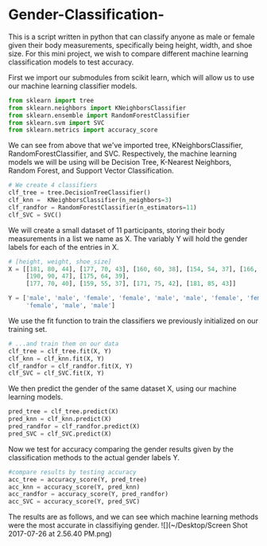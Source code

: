# Gender-Classification-
This is a script written in python that can classify anyone as male or female given their body measurements, specifically being height, width, and shoe size. For this mini project, we wish to compare different machine learning classification models to test accuracy.

First we import our submodules from scikit learn, which will allow us to use our machine learning classifier models.
```python
from sklearn import tree
from sklearn.neighbors import KNeighborsClassifier
from sklearn.ensemble import RandomForestClassifier
from sklearn.svm import SVC
from sklearn.metrics import accuracy_score
```  
We can see from above that we've imported tree, KNeighborsClassifier, RandomForestClassifier, and SVC. Respectively, the machine learning models we will be using will be Decision Tree, K-Nearest Neighbors, Random Forest, and Support Vector Classification.  
```python
# We create 4 classifiers
clf_tree = tree.DecisionTreeClassifier()
clf_knn =  KNeighborsClassifier(n_neighbors=3)
clf_randfor = RandomForestClassifier(n_estimators=11)
clf_SVC = SVC()
```  

We will create a small dataset of 11 participants, storing their body measurements in a list we name as X. The variably Y will hold the gender labels for each of the entries in X.  
```python
# [height, weight, shoe_size]
X = [[181, 80, 44], [177, 70, 43], [160, 60, 38], [154, 54, 37], [166, 65, 40],
     [190, 90, 47], [175, 64, 39],
     [177, 70, 40], [159, 55, 37], [171, 75, 42], [181, 85, 43]]

Y = ['male', 'male', 'female', 'female', 'male', 'male', 'female', 'female',
     'female', 'male', 'male']
```  
We use the fit function to train the classifiers we previously initialized on our training set.
```python
# ...and train them on our data
clf_tree = clf_tree.fit(X, Y)
clf_knn = clf_knn.fit(X, Y)
clf_randfor = clf_randfor.fit(X, Y)
clf_SVC = clf_SVC.fit(X, Y)
```  
We then predict the gender of the same dataset X, using our machine learning models.
```python
pred_tree = clf_tree.predict(X)
pred_knn = clf_knn.predict(X)
pred_randfor = clf_randfor.predict(X)
pred_SVC = clf_SVC.predict(X)
```  
Now we test for accuracy comparing the gender results given by the classification methods to the actual gender labels Y.
```python
#compare results by testing accuracy
acc_tree = accuracy_score(Y, pred_tree)
acc_knn = accuracy_score(Y, pred_knn)
acc_randfor = accuracy_score(Y, pred_randfor)
acc_SVC = accuracy_score(Y, pred_SVC)
```
The results are as follows, and we can see which machine learning methods were the most accurate in classifiying gender.
![](~/Desktop/Screen Shot 2017-07-26 at 2.56.40 PM.png)
